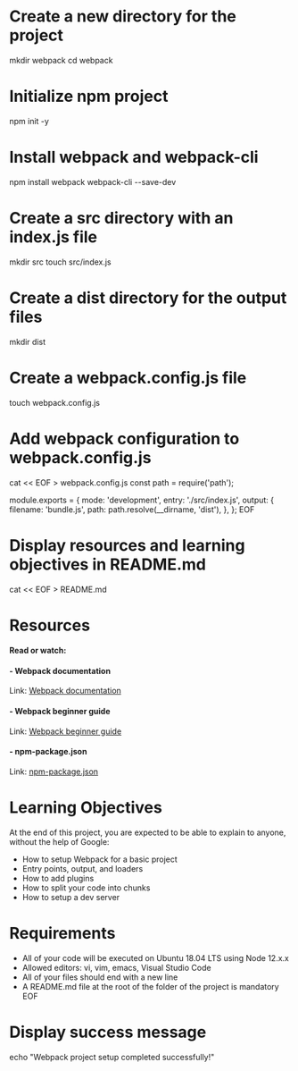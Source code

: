 

# Create a new directory for the project
mkdir webpack
cd webpack


# Initialize npm project
npm init -y


# Install webpack and webpack-cli
npm install webpack webpack-cli --save-dev


# Create a src directory with an index.js file
mkdir src
touch src/index.js


# Create a dist directory for the output files
mkdir dist


# Create a webpack.config.js file
touch webpack.config.js


# Add webpack configuration to webpack.config.js
cat << EOF > webpack.config.js
const path = require('path');


module.exports = {
  mode: 'development',
  entry: './src/index.js',
  output: {
    filename: 'bundle.js',
    path: path.resolve(__dirname, 'dist'),
  },
};
EOF


# Display resources and learning objectives in README.md
cat << EOF > README.md
# Resources


#### Read or watch:


#### - Webpack documentation
Link: [Webpack documentation](https://webpack.js.org/concepts/)


#### - Webpack beginner guide
Link: [Webpack beginner guide](https://www.sitepoint.com/webpack-beginner-guide/)


#### - npm-package.json
Link: [npm-package.json](https://docs.npmjs.com/cli/v10/configuring-npm/package-json)


# Learning Objectives


At the end of this project, you are expected to be able to explain to anyone, without the help of Google:


- How to setup Webpack for a basic project
- Entry points, output, and loaders
- How to add plugins
- How to split your code into chunks
- How to setup a dev server


# Requirements


- All of your code will be executed on Ubuntu 18.04 LTS using Node 12.x.x
- Allowed editors: vi, vim, emacs, Visual Studio Code
- All of your files should end with a new line
- A README.md file at the root of the folder of the project is mandatory
EOF


# Display success message
echo "Webpack project setup completed successfully!"


